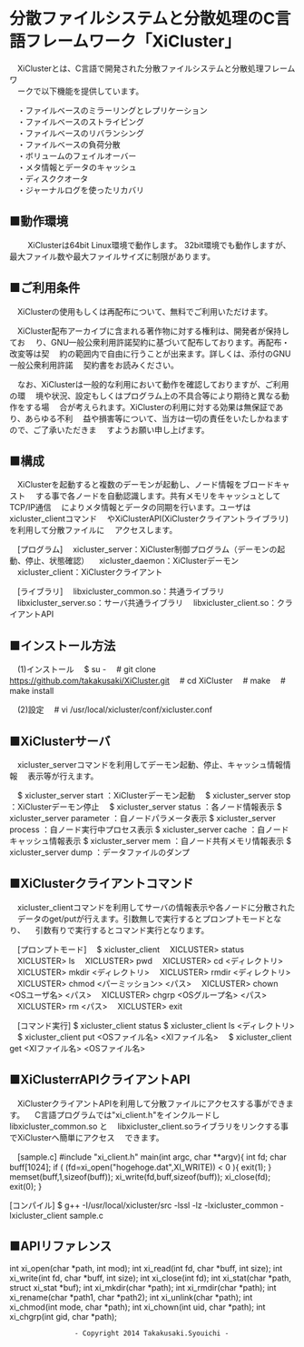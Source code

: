 分散ファイルシステムと分散処理のC言語フレームワーク「XiCluster」
======================
　XiClusterとは、C言語で開発された分散ファイルシステムと分散処理フレームワ  
　ークで以下機能を提供しています。  

　・ファイルベースのミラーリングとレプリケーション  
　・ファイルベースのストライピング  
　・ファイルベースのリバランシング  
　・ファイルベースの負荷分散  
　・ボリュームのフェイルオーバー  
　・メタ情報とデータのキャッシュ  
　・ディスククオータ  
　・ジャーナルログを使ったリカバリ  


■動作環境
---------------------------------------------------------------------------
　
　XiClusterは64bit Linux環境で動作します。
  32bit環境でも動作しますが、最大ファイル数や最大ファイルサイズに制限があります。

■ご利用条件
---------------------------------------------------------------------------

　XiClusterの使用もしくは再配布について、無料でご利用いただけます。

　XiCluster配布アーカイブに含まれる著作物に対する権利は、開発者が保持してお
　り、GNU一般公衆利用許諾契約に基づいて配布しております。再配布・改変等は契
　約の範囲内で自由に行うことが出来ます。詳しくは、添付のGNU一般公衆利用許諾
　契約書をお読みください。

　なお、XiClusterは一般的な利用において動作を確認しておりますが、ご利用の環
　境や状況、設定もしくはプログラム上の不具合等により期待と異なる動作をする場
　合が考えられます。XiClusterの利用に対する効果は無保証であり、あらゆる不利
　益や損害等について、当方は一切の責任をいたしかねますので、ご了承いただきま
　すようお願い申し上げます。

■構成
---------------------------------------------------------------------------

　XiClusterを起動すると複数のデーモンが起動し、ノード情報をブロードキャスト
　する事で各ノードを自動認識します。共有メモリをキャッシュとしてTCP/IP通信
　によりメタ情報とデータの同期を行います。ユーザはxicluster_clientコマンド
　やXiClusterAPI(XiClusterクライアントライブラリ)を利用して分散ファイルに
　アクセスします。

　[プログラム]
　xicluster_server：XiCluster制御プログラム（デーモンの起動、停止、状態確認）
　xicluster_daemon：XiClusterデーモン
　xicluster_client：XiClusterクライアント

　[ライブラリ]
　libxicluster_common.so：共通ライブラリ
　libxicluster_server.so：サーバ共通ライブラリ
　libxicluster_client.so：クライアントAPI


■インストール方法
---------------------------------------------------------------------------

　(1)インストール
　$ su -
　# git clone https://github.com/takakusaki/XiCluster.git
　# cd XiCluster
　# make
　# make install

　(2)設定
　# vi /usr/local/xicluster/conf/xicluster.conf

■XiClusterサーバ
---------------------------------------------------------------------------
　xicluster_serverコマンドを利用してデーモン起動、停止、キャッシュ情報情報
　表示等が行えます。

　$ xicluster_server start      ：XiClusterデーモン起動
　$ xicluster_server stop       ：XiClusterデーモン停止
　$ xicluster_server status     ：各ノード情報表示
  $ xicluster_server parameter  ：自ノードパラメータ表示
  $ xicluster_server process    ：自ノード実行中プロセス表示
  $ xicluster_server cache      ：自ノードキャッシュ情報表示
  $ xicluster_server mem        ：自ノード共有メモリ情報表示
  $ xicluster_server dump <file>：データファイルのダンプ

■XiClusterクライアントコマンド
---------------------------------------------------------------------------
　xicluster_clientコマンドを利用してサーバの情報表示や各ノードに分散された
　データのget/putが行えます。引数無しで実行するとプロンプトモードとなり、
　引数有りで実行するとコマンド実行となります。

　[プロンプトモード]
　$ xicluster_client
　XICLUSTER> status
　XICLUSTER> ls
　XICLUSTER> pwd
　XICLUSTER> cd <ディレクトリ>
　XICLUSTER> mkdir <ディレクトリ>
　XICLUSTER> rmdir <ディレクトリ>
　XICLUSTER> chmod <パーミッション> <パス>
　XICLUSTER> chown <OSユーザ名> <パス>
　XICLUSTER> chgrp <OSグループ名> <パス>
　XICLUSTER> rm <パス>
　XICLUSTER> exit

　[コマンド実行]
  $ xicluster_client status
  $ xicluster_client ls <ディレクトリ>
　$ xicluster_client put <OSファイル名> <XIファイル名>
　$ xicluster_client get <XIファイル名> <OSファイル名>


■XiClusterrAPIクライアントAPI
---------------------------------------------------------------------------
　XiClusterクライアントAPIを利用して分散ファイルにアクセスする事ができます。
　C言語プログラムでは"xi_client.h"をインクルードし libxicluster_common.so と
　libxicluster_client.soライブラリをリンクする事でXiClusterへ簡単にアクセス
　できます。

　[sample.c]
  #include "xi_client.h"
  main(int argc, char **argv){
      int fd;
      char buff[1024];
      if ( (fd=xi_open("hogehoge.dat",XI_WRITE)) < 0 ){
          exit(1);
      }
      memset(buff,1,sizeof(buff));
      xi_write(fd,buff,sizeof(buff));
      xi_close(fd);
      exit(0);
  }

  [コンパイル]
  $ g++ -I/usr/local/xicluster/src -lssl -lz -lxicluster_common -lxicluster_client sample.c

■APIリファレンス
---------------------------------------------------------------------------
int xi_open(char *path, int mod);
int xi_read(int fd, char *buff, int size);
int xi_write(int fd, char *buff, int size);
int xi_close(int fd);
int xi_stat(char *path, struct xi_stat *buf);
int xi_mkdir(char *path);
int xi_rmdir(char *path);
int xi_rename(char *path1, char *path2);
int xi_unlink(char *path);
int xi_chmod(int mode, char *path);
int xi_chown(int uid, char *path);
int xi_chgrp(int gid, char *path);


                    - Copyright 2014 Takakusaki.Syouichi -
